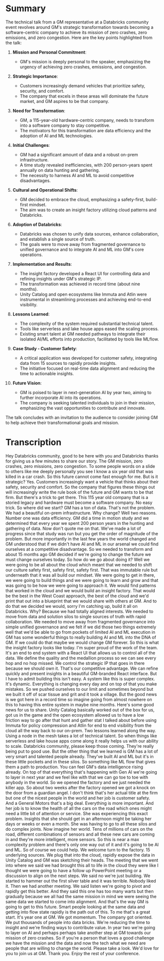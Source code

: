 # Summary

The technical talk from a GM representative at a Databricks community event revolves around GM's strategic transformation towards becoming a software-centric company to achieve its mission of zero crashes, zero emissions, and zero congestion. Here are the key points highlighted from the talk:

1. **Mission and Personal Commitment**:
   - GM's mission is deeply personal to the speaker, emphasizing the urgency of achieving zero crashes, emissions, and congestion.
   
2. **Strategic Importance**:
   - Customers increasingly demand vehicles that prioritize safety, security, and comfort.
   - The company that excels in these areas will dominate the future market, and GM aspires to be that company.

3. **Need for Transformation**:
   - GM, a 115-year-old hardware-centric company, needs to transform into a software company to stay competitive.
   - The motivators for this transformation are data efficiency and the adoption of AI and ML technologies.

4. **Initial Challenges**:
   - GM had a significant amount of data and a robust on-prem infrastructure.
   - A time study revealed inefficiencies, with 200 person-years spent annually on data hunting and gathering.
   - The necessity to harness AI and ML to avoid competitive disadvantages.

5. **Cultural and Operational Shifts**:
   - GM decided to embrace the cloud, emphasizing a safety-first, build-first mindset.
   - The aim was to create an insight factory utilizing cloud patterns and Databricks.

6. **Adoption of Databricks**:
   - Databricks was chosen to unify data sources, enhance collaboration, and establish a single source of truth.
   - The goals were to move away from fragmented governance to unified governance and to integrate AI and ML into GM's core operations.

7. **Implementation and Results**:
   - The insight factory developed a React UI for controlling data and refining insights under GM's strategic IP.
   - The transformation was achieved in record time (about nine months).
   - Unity Catalog and open ecosystems like Immuta and Atlin were instrumental in streamlining processes and achieving end-to-end visibility.

8. **Lessons Learned**:
   - The complexity of the system required substantial technical talent.
   - Tools like serverless and lake house apps eased the scaling process.
   - Existing smart talent at GM needed pathways to integrate their isolated AI/ML efforts into production, facilitated by tools like MLflow.

9. **Case Study - Customer Safety**:
   - A critical application was developed for customer safety, integrating data from 15 sources to rapidly provide insights.
   - The initiative focused on real-time data alignment and reducing the time to actionable insights.

10. **Future Vision**:
    - GM is poised to layer in next-generation AI by year two, aiming to further incorporate AI into its operations.
    - The company is seeking talented individuals to join in their mission, emphasizing the vast opportunities to contribute and innovate.

The talk concludes with an invitation to the audience to consider joining GM to help achieve their transformational goals and mission.

# Transcription

 Hey Databricks community, good to be here with you and Databricks thanks for giving us a few minutes to share our story. The GM mission, zero crashes, zero missions, zero congestion. To some people words on a slide to others like me deeply personally you see I know a six year old that was killed in a car crash. So this future cannot come fast enough for me. But is it strategic? Yes. Customers increasingly want a vehicle that thinks about their safety, security and comfort. So the company that figures these things out will increasingly write the rule book of the future and GM wants to be that firm. But there's a trick to get there. This 115 year old company that is a storied legacy and hardware must become a software company. No easy trick. So where did we start? GM has a ton of data. That's not the problem. We had a beautiful on-prem infrastructure. Why change? Well two reasons. Number one was data efficiency. GM did a time in motion study and we determined that every year we spent 200 person years in the hunting and gathering of data. Now don't quote me on that. We've made a lot of progress since that study was run but you get the order of magnitude of the problem. But more importantly in the last few years the world changed and GM understood that if we didn't have AI and ML in our arsenal we could find ourselves at a competitive disadvantage. So we needed to transform and about 15 months ago GM decided if we're going to change the future we must change ourselves today. So how do we go about doing it? Well we were going to be all about the cloud which meant that we needed to shift our culture safety first, safety first, safety first. That was immutable rule but underneath that it was all build our mindset. We were going to get in there, we were going to build things and we were going to learn and grow and that was going to be how we were going to approach it. We would find patterns that worked in the cloud and we would build an insight factory. That would be the best in the West Coast approach, the best of the cloud and we'd print that out into a blueprint that we would share with others at GM. And to do that we decided we would, sorry I'm catching up, build it all on Databricks. Why? Because we had totally aligned interests. We needed to move from data and solution silos to single sources of truth with rapid collaboration. We needed to move away from fragmented governance into simple unified governance and we felt if we did those two things extremely well that we'd be able to go from pockets of limited AI and ML execution in GM has some wonderful things to really building AI and ML into the DNA of GM. If we could do that maybe we would change GM forever. So this is what the insight factory looks like today. I'm super proud of the work of the team. It's an end to end system with a React UI that allows us to control all of the data. We define the quality and the medallion process so we can see every hop and no hop missed. We control the strategic IP that goes in there because we should own it. That's our competitive advantage. We can refine quickly and present insights in a beautiful GM-branded React interface. But I have to admit building this isn't easy. A system like this is super complex. It's dynamic. Everything is changing every day and on top of that you make mistakes. So we pushed ourselves to our limit and sometimes beyond but we built it off of scar tissue and grit and it took a village. But the good news is we got here in a record time so imagine going from almost nowhere on this to having this entire system in maybe nine months. Here's some good news for us to share. Unity Catalog basically worked out of the box for us, got us in the game and the open ecosystem allowed us to have a low friction way to go after that hunt and gather stat I talked about before using Immuta for policy compression and Atlin for end to end visibility from the cloud all the way back to our on-prem. Two lessons learned along the way. Using a node in the mesh takes a lot of technical talent. So when things like serverless and lake house apps come along it really helps us with our ability to scale. Databricks community, please keep those coming. They're really being put to good use. But the other thing that we learned is GM has a lot of very smart and talented people already. They've built AI and ML but it's in these little pockets and in these silos. So something like ML flow that gives them a path to production. You can feel GM's data intelligence rising already. On top of that everything that's happening with Gen AI we're going to layer in next year and we feel like with that we can go toe to toe with anybody in the world. So we opened the factory and we just needed the killer app. So about two weeks after the factory opened we got a knock on the door from a guardian angel. I don't think that's her actual title at the firm but one of the nicest people in the world and her job is customer safety. And a General Motors that's a big deal. Everything is more important. And her job is to know the health of all the cars on the road which ones might need a little bit of attention or service. She was experiencing this exact problem. Insights that she should get in an afternoon might be taking her days or weeks or even a month. She was having to go to all these silos and do complex joints. Now imagine her world. Tens of millions of cars on the road, different combinations of sensors and all these new cars are coming in and they're more intelligent, more sensors. So this is near a max complexity problem and there's only one way out of it and it's going to be AI and ML. So of course we could help. We welcome turn to the factory. 15 underlying sources. We plug that into the cloud, rapidly expose the data in Unity Catalog and GM was sketching their heads. The meeting that we went into where we said we had brought this all to life in the cloud they were like I thought we were going to have a follow up PowerPoint meeting or a discussion to align on the next steps. We said no we're just building. We started to hammer out the first silver table and it was terrible. Nobody liked it. Then we had another meeting. We said listen we're going to pivot and rapidly get this better. And they said this one has too many warts but then gradually because we all had the same mission in mind we were seeing the same data we started to come into alignment. And that's the way GM is going to get to this future. Smart people looking at the same data and getting into flow state rapidly is the path out of this. To me that's a great start. It's year one at GM. We got momentum. The company got oriented. We put thousands of people into data bricks. We're reducing the time to insight and we're finding ways to contribute value. In year two we're going to layer on AI and perhaps perhaps take another step at GM towards our mission of zero crashes. So if you're a person that loves a good challenge we have the mission and the data and now the tech what we need are people that are willing to change the world. Please take a look. We'd love for you to join us at GM. Thank you. Enjoy the rest of your conference.